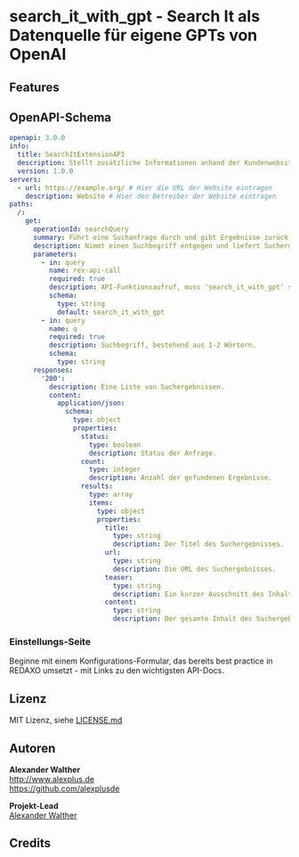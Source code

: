 # search_it_with_gpt - Search It als Datenquelle für eigene GPTs von OpenAI

## Features

## OpenAPI-Schema

```yaml
openapi: 3.0.0
info:
  title: SearchItExtensionAPI
  description: Stellt zusätzliche Informationen anhand der Kundenwebsite-Suchfunktion bereit.
  version: 1.0.0
servers:
  - url: https://example.org/ # Hier die URL der Website eintragen
    description: Website # Hier den Betreiber der Website eintragen
paths:
  /:
    get:
      operationId: searchQuery
      summary: Führt eine Suchanfrage durch und gibt Ergebnisse zurück.
      description: Nimmt einen Suchbegriff entgegen und liefert Suchergebnisse zurück.
      parameters:
        - in: query
          name: rex-api-call
          required: true
          description: API-Funktionsaufruf, muss 'search_it_with_gpt' sein.
          schema:
            type: string
            default: search_it_with_gpt
        - in: query
          name: q
          required: true
          description: Suchbegriff, bestehend aus 1-2 Wörtern.
          schema:
            type: string
      responses:
        '200':
          description: Eine Liste von Suchergebnissen.
          content:
            application/json:
              schema: 
                type: object
                properties:
                  status:
                    type: boolean
                    description: Status der Anfrage.
                  count:
                    type: integer
                    description: Anzahl der gefundenen Ergebnisse.
                  results:
                    type: array
                    items: 
                      type: object
                      properties:
                        title:
                          type: string
                          description: Der Titel des Suchergebnisses.
                        url:
                          type: string
                          description: Die URL des Suchergebnisses.
                        teaser:
                          type: string
                          description: Ein kurzer Ausschnitt des Inhalts.
                        content:
                          type: string
                          description: Der gesamte Inhalt des Suchergebnisses.
```

### Einstellungs-Seite

Beginne mit einem Konfigurations-Formular, das bereits best practice in REDAXO umsetzt - mit Links zu den wichtigsten API-Docs.

## Lizenz

MIT Lizenz, siehe [LICENSE.md](https://github.com/alexplusde/search_it_with_gpt/blob/master/LICENSE.md)  

## Autoren

**Alexander Walther**  
<http://www.alexplus.de>  
<https://github.com/alexplusde>  

**Projekt-Lead**  
[Alexander Walther](https://github.com/alexplusde)

## Credits
